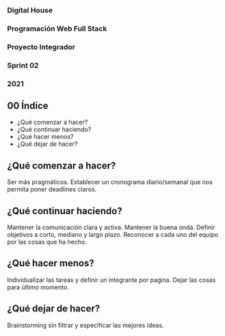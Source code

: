 ### Digital House
### Programación Web Full Stack
### Proyecto Integrador
### Sprint 02
### 2021


## 00 Índice
* ¿Qué comenzar a hacer?
* ¿Qué continuar haciendo?
* ¿Qué hacer menos?
* ¿Qué dejar de hacer?

## ¿Qué comenzar a hacer?
Ser más pragmáticos. Establecer un cronograma diario/semanal que nos permita poner deadlines claros.

## ¿Qué continuar haciendo?
Mantener la comunicación clara y activa. Mantener la buena onda. Definir objetivos a corto, mediano y largo plazo. Reconocer a cada uno del equipo por las cosas que ha hecho.

## ¿Qué hacer menos?
Individualizar las tareas y definir un integrante por pagina. Dejar las cosas para último momento.

## ¿Qué dejar de hacer?
Brainstorming sin filtrar y especificar las mejores ideas.